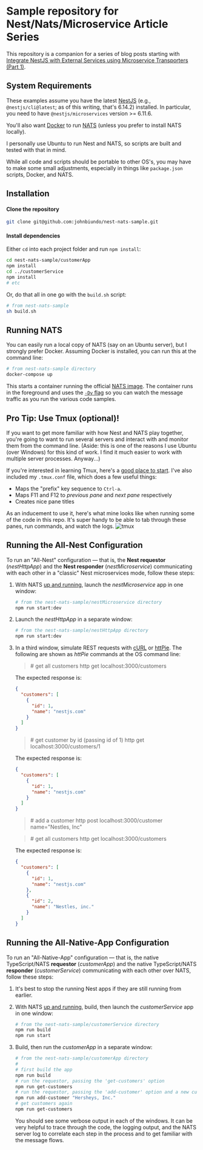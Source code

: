 # Sample repository for Nest/Nats/Microservice Article Series

This repository is a companion for a series of blog posts starting with [Integrate NestJS with External Services using Microservice Transporters (Part 1)]().

## System Requirements

These examples assume you have the latest [NestJS](https://github.com/nestjs/nest) (e.g., `@nestjs/cli@latest`; as of this writing, that's 6.14.2) installed. In particular, you need to have `@nestjs/microservices` version >= 6.11.6.

You'll also want [Docker](https://www.docker.com/get-started) to run [NATS](https://docs.nats.io/) (unless you prefer to install NATS locally).

I personally use Ubuntu to run Nest and NATS, so scripts are built and tested with that in mind.

While all code and scripts should be portable to other OS's, you may have to make some small adjustments, especially in things like `package.json` scripts, Docker, and NATS.

## Installation

#### Clone the repository

```bash
git clone git@github.com:johnbiundo/nest-nats-sample.git
```

#### Install dependencies

Either `cd` into each project folder and run `npm install`:

```bash
cd nest-nats-sample/customerApp
npm install
cd ../customerService
npm install
# etc
```

Or, do that all in one go with the `build.sh` script:

```bash
# from nest-nats-sample
sh build.sh
```

## Running NATS

You can easily run a local copy of NATS (say on an Ubuntu server), but I strongly prefer Docker. Assuming Docker is installed, you can run this at the command line:

```bash
# from nest-nats-sample directory
docker-compose up
```

This starts a container running the official [NATS image](https://docs.nats.io/nats-server/nats_docker). The container runs in the foreground and uses the [`-Dv` flag](https://docs.nats.io/nats-server/flags#logging-options) so you can watch the message traffic as you run the various code samples.

## Pro Tip: Use Tmux (optional)!

If you want to get more familiar with how Nest and NATS play together, you're going to want to run several servers and interact with and monitor them from the command line. (Aside: this is one of the reasons I use Ubuntu (over Windows) for this kind of work. I find it much easier to work with multiple server processes. Anyway...)

If you're interested in learning Tmux, here's a [good place to start](https://linuxize.com/post/getting-started-with-tmux/). I've also included my `.tmux.conf` file, which does a few useful things:

- Maps the "prefix" key sequence to `Ctrl-a`.
- Maps F11 and F12 to _previous pane_ and _next pane_ respectively
- Creates nice pane titles

As an inducement to use it, here's what mine looks like when running some of the code in this repo. It's super handy to be able to tab through these panes, run commands, and watch the logs.
![tmux](https://user-images.githubusercontent.com/6937031/74091865-8d439d80-4a71-11ea-9217-6f9af4094deb.png)

## Running the All-Nest Configuration

To run an "All-Nest" configuration &#8212; that is, the **Nest requestor** (_nestHttpApp_) and the **Nest responder** (_nestMicroservice_) communicating with each other in a "classic" Nest microservices mode, follow these steps:

1. With NATS [up and running](#running-nats), launch the _nestMicroservice_ app in one window:

   ```bash
   # from the nest-nats-sample/nestMicroservice directory
   npm run start:dev
   ```

2. Launch the _nestHttpApp_ in a separate window:

   ```bash
   # from the nest-nats-sample/nestHttpApp directory
   npm run start:dev
   ```

3. In a third window, simulate REST requests with [cURL]() or [httPie](). The following are shown as _httPie_ commands at the OS command line:

   > \# get all customers
   > http get localhost:3000/customers

   The expected response is:

   ```json
   {
     "customers": [
       {
         "id": 1,
         "name": "nestjs.com"
       }
     ]
   }
   ```

   > \# get customer by id (passing id of 1)
   > http get localhost:3000/customers/1

   The expected response is:

   ```json
   {
     "customers": [
       {
         "id": 1,
         "name": "nestjs.com"
       }
     ]
   }
   ```

   > \# add a customer
   > http post localhost:3000/customer name="Nestles, Inc"

   > \# get all customers
   > http get localhost:3000/customers

   The expected response is:

   ```json
   {
     "customers": [
       {
         "id": 1,
         "name": "nestjs.com"
       },
       {
         "id": 2,
         "name": "Nestles, inc."
       }
     ]
   }
   ```

## Running the All-Native-App Configuration

To run an "All-Native-App" configuration &#8212; that is, the native TypeScript/NATS **requestor** (_customerApp_) and the native TypeScript/NATS **responder** (_customerService_) communicating with each other over NATS, follow these steps:

1. It's best to stop the running Nest apps if they are still running from earlier.

2. With NATS [up and running](#running-nats), build, then launch the _customerService_ app in one window:

   ```bash
   # from the nest-nats-sample/customerService directory
   npm run build
   npm run start
   ```

3. Build, then run the _customerApp_ in a separate window:

   ```bash
   # from the nest-nats-sample/customerApp directory
   #
   # first build the app
   npm run build
   # run the requestor, passing the 'get-customers' option
   npm run get-customers
   # run the requestor, passing the 'add-customer' option and a new customer
   npm run add-customer "Hersheys, Inc."
   # get customers again
   npm run get-customers
   ```

   You should see some verbose output in each of the windows. It can be very helpful to trace through the code, the logging output, and the NATS server log to correlate each step in the process and to get familiar with the message flows.
